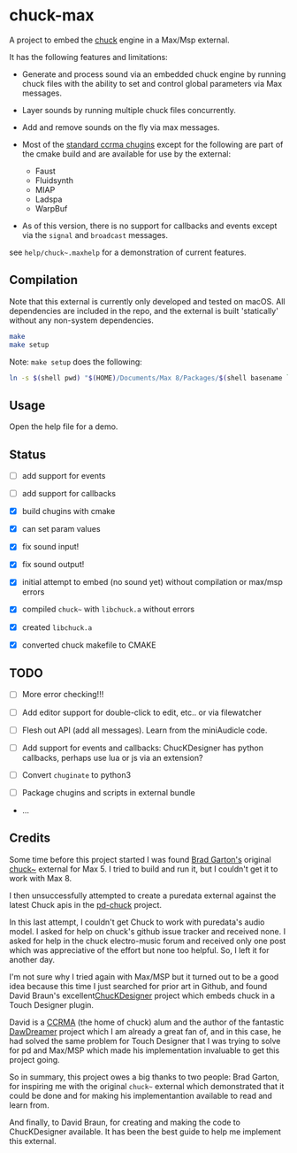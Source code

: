 # chuck-max

A project to embed the [chuck](https://chuck.stanford.edu) engine in a Max/Msp external.

It has the following features and limitations:

- Generate and process sound via an embedded chuck engine by running chuck files with the ability to set and control global parameters via Max messages. 

- Layer sounds by running multiple chuck files concurrently.

- Add and remove sounds on the fly via max messages.

- Most of the [standard ccrma chugins](https://github.com/ccrma/chugins) except for the following are part of the cmake build and are available for use by the external: 

	- Faust
	- Fluidsynth
	- MIAP
	- Ladspa
	- WarpBuf

- As of this version, there is no support for callbacks and events except via the `signal` and `broadcast` messages.

see `help/chuck~.maxhelp` for a demonstration of current features.

## Compilation

Note that this external is currently only developed and tested on macOS. All dependencies are included in the repo, and the external is built 'statically' without any non-system dependencies.

```bash
make
make setup
```

Note: `make setup` does the following:

```bash
ln -s $(shell pwd) "$(HOME)/Documents/Max 8/Packages/$(shell basename `pwd`)"
```


## Usage

Open the help file for a demo.


## Status

- [ ] add support for events
- [ ] add support for callbacks
- [x] build chugins with cmake
- [x] can set param values
- [x] fix sound input!
- [x] fix sound output!
- [x] initial attempt to embed (no sound yet) without compilation or max/msp errors
- [x] compiled `chuck~` with `libchuck.a` without errors
- [x] created `libchuck.a`
- [x] converted chuck makefile to CMAKE


## TODO

- [ ] More error checking!!! 

- [ ] Add editor support for double-click to edit, etc.. or via filewatcher

- [ ] Flesh out API (add all messages). Learn from the miniAudicle code.

- [ ] Add support for events and callbacks: ChucKDesigner has python callbacks, perhaps use lua or js via an extension?

- [ ] Convert `chuginate` to python3

- [ ] Package chugins and scripts in external bundle

- ...


## Credits

Some time before this project started I was found [Brad Garton's](http://sites.music.columbia.edu/brad) original [chuck~](http://sites.music.columbia.edu/brad/chuck~) external for Max 5. I tried to build and run it, but I couldn't get it to work with Max 8.

I then unsuccessfully attempted to create a puredata external against the latest Chuck apis in the [pd-chuck](https://github.com/shakfu/pd-chuck) project.

In this last attempt, I couldn't get Chuck to work with puredata's audio model. I asked for help on chuck's github issue tracker and received none. I asked for help in the chuck electro-music forum and received only one post which was appreciative of the effort but none too helpful. So, I left it for another day.

I'm not sure why I tried again with Max/MSP but it turned out to be a good idea because this time I just searched for prior art in Github, and found David Braun's excellent[ChucKDesigner](https://github.com/DBraun/ChucKDesigner) project which embeds chuck in a Touch Designer plugin.

David is a [CCRMA](https://github.com/CCRMA) (the home of chuck) alum and the author of the fantastic [DawDreamer](https://github.com/DBraun/DawDreamer) project which I am already a great fan of, and in this case, he had solved the same problem for Touch Designer that I was trying to solve for pd and Max/MSP which made his implementation invaluable to get this project going.

So in summary, this project owes a big thanks to two people: Brad Garton, for inspiring me with the original `chuck~` external which demonstrated that it could be done and for making his implementantion available to read and learn from.

And finally, to David Braun, for creating and making the code to ChucKDesigner available. It has been the best guide to help me implement this external.

